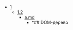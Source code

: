 - <a href = "E:\Node_projects\Node_Way\Education\IlKan\_arh\learn.javascript.ru\Browser\1\cat.1\dir.1.md">1</a>
    - <a href = "E:\Node_projects\Node_Way\Education\IlKan\_arh\learn.javascript.ru\Browser\1\1.2\cat.1.2\dir.1.2.md">1.2</a>
        - <a href = "E:\Node_projects\Node_Way\Education\IlKan\_arh\learn.javascript.ru\Browser\1\1.2\a.md">a.md</a>
            - *## DOM-дерево
    
